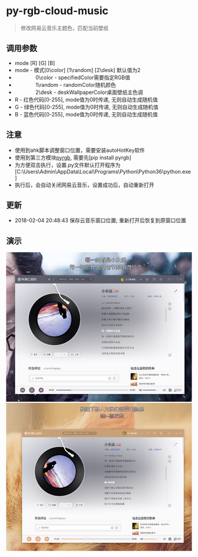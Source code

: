 # py-rgb-cloud-music
> 修改网易云音乐主题色，匹配当前壁纸



## 调用参数
* mode [R] [G] [B]
* mode - 模式[0\color] [1\random] [2\desk] 默认值为2
* &emsp;&emsp;&emsp;&emsp;0\color - specifiedColor需要指定RGB值
* &emsp;&emsp;&emsp;&emsp;1\random - randomColor随机颜色
* &emsp;&emsp;&emsp;&emsp;2\desk - deskWallpaperColor桌面壁纸主色调
* R - 红色代码[0-255], mode值为0时传递, 无则自动生成随机值
* G - 绿色代码[0-255], mode值为0时传递, 无则自动生成随机值
* B - 蓝色代码[0-255], mode值为0时传递, 无则自动生成随机值


## 注意
* 使用到ahk脚本调整窗口位置，需要安装autoHotKey软件
* 使用到第三方模块[pyrgb](https://github.com/Moduland/pyrgb), 需要先[pip install pyrgb]
* 为方便双击执行，设置.py文件默认打开程序为[C:\Users\Admin\AppData\Local\Programs\Python\Python36\python.exe]
* 执行后，会自动关闭网易云音乐，设置成功后，自动重新打开




## 更新
* 2018-02-04 20:48:43 保存云音乐窗口位置; 重新打开后恢复到原窗口位置


## 演示
<div align=center><img src="https://github.com/bjc5233/py-rgb-cloud-music/raw/master/resources/demo.png"/></div>


<div align=center><img src="https://github.com/bjc5233/py-rgb-cloud-music/raw/master/resources/demo2.png"/></div>